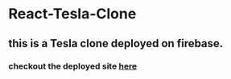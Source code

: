 # React-Tesla-Clone 

## this is a Tesla clone deployed on firebase.
### checkout the deployed site <a href="https://tesla-clone-5403f.web.app/">here</a>
